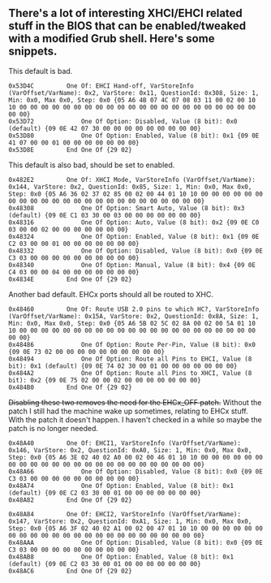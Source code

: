 There's a lot of interesting XHCI/EHCI related stuff in the BIOS that can be enabled/tweaked with a modified Grub shell. Here's some snippets.
---
This default is bad.

```
0x53D4C 		One Of: EHCI Hand-off, VarStoreInfo (VarOffset/VarName): 0x2, VarStore: 0x11, QuestionId: 0x308, Size: 1, Min: 0x0, Max 0x0, Step: 0x0 {05 A6 4B 07 4C 07 08 03 11 00 02 00 10 10 00 00 00 00 00 00 00 00 00 00 00 00 00 00 00 00 00 00 00 00 00 00 00 00}
0x53D72 			One Of Option: Disabled, Value (8 bit): 0x0 (default) {09 0E 42 07 30 00 00 00 00 00 00 00 00 00}
0x53D80 			One Of Option: Enabled, Value (8 bit): 0x1 {09 0E 41 07 00 00 01 00 00 00 00 00 00 00}
0x53D8E 		End One Of {29 02}
```

This default is also bad, should be set to enabled.

```
0x482E2 		One Of: XHCI Mode, VarStoreInfo (VarOffset/VarName): 0x144, VarStore: 0x2, QuestionId: 0x85, Size: 1, Min: 0x0, Max 0x0, Step: 0x0 {05 A6 36 02 37 02 85 00 02 00 44 01 10 10 00 00 00 00 00 00 00 00 00 00 00 00 00 00 00 00 00 00 00 00 00 00 00 00}
0x48308 			One Of Option: Smart Auto, Value (8 bit): 0x3 (default) {09 0E C1 03 30 00 03 00 00 00 00 00 00 00}
0x48316 			One Of Option: Auto, Value (8 bit): 0x2 {09 0E C0 03 00 00 02 00 00 00 00 00 00 00}
0x48324 			One Of Option: Enabled, Value (8 bit): 0x1 {09 0E C2 03 00 00 01 00 00 00 00 00 00 00}
0x48332 			One Of Option: Disabled, Value (8 bit): 0x0 {09 0E C3 03 00 00 00 00 00 00 00 00 00 00}
0x48340 			One Of Option: Manual, Value (8 bit): 0x4 {09 0E C4 03 00 00 04 00 00 00 00 00 00 00}
0x4834E 		End One Of {29 02}
```

Another bad default. EHCx ports should all be routed to XHC.

```
0x48460 		One Of: Route USB 2.0 pins to which HC?, VarStoreInfo (VarOffset/VarName): 0x15A, VarStore: 0x2, QuestionId: 0x8A, Size: 1, Min: 0x0, Max 0x0, Step: 0x0 {05 A6 5B 02 5C 02 8A 00 02 00 5A 01 10 10 00 00 00 00 00 00 00 00 00 00 00 00 00 00 00 00 00 00 00 00 00 00 00 00}
0x48486 			One Of Option: Route Per-Pin, Value (8 bit): 0x0 {09 0E 73 02 00 00 00 00 00 00 00 00 00 00}
0x48494 			One Of Option: Route all Pins to EHCI, Value (8 bit): 0x1 (default) {09 0E 74 02 30 00 01 00 00 00 00 00 00 00}
0x484A2 			One Of Option: Route all Pins to XHCI, Value (8 bit): 0x2 {09 0E 75 02 00 00 02 00 00 00 00 00 00 00}
0x484B0 		End One Of {29 02}
```

~~Disabling these two removes the need for the EHCx_OFF patch.~~ Without the patch I still had the machine wake up sometimes, relating to EHCx stuff. With the patch it doesn't happen. I haven't checked in a while so maybe the patch is no longer needed.
```
0x48A40 		One Of: EHCI1, VarStoreInfo (VarOffset/VarName): 0x146, VarStore: 0x2, QuestionId: 0xA0, Size: 1, Min: 0x0, Max 0x0, Step: 0x0 {05 A6 3E 02 40 02 A0 00 02 00 46 01 10 10 00 00 00 00 00 00 00 00 00 00 00 00 00 00 00 00 00 00 00 00 00 00 00 00}
0x48A66 			One Of Option: Disabled, Value (8 bit): 0x0 {09 0E C3 03 00 00 00 00 00 00 00 00 00 00}
0x48A74 			One Of Option: Enabled, Value (8 bit): 0x1 (default) {09 0E C2 03 30 00 01 00 00 00 00 00 00 00}
0x48A82 		End One Of {29 02}
```

```
0x48A84 		One Of: EHCI2, VarStoreInfo (VarOffset/VarName): 0x147, VarStore: 0x2, QuestionId: 0xA1, Size: 1, Min: 0x0, Max 0x0, Step: 0x0 {05 A6 3F 02 40 02 A1 00 02 00 47 01 10 10 00 00 00 00 00 00 00 00 00 00 00 00 00 00 00 00 00 00 00 00 00 00 00 00}
0x48AAA 			One Of Option: Disabled, Value (8 bit): 0x0 {09 0E C3 03 00 00 00 00 00 00 00 00 00 00}
0x48AB8 			One Of Option: Enabled, Value (8 bit): 0x1 (default) {09 0E C2 03 30 00 01 00 00 00 00 00 00 00}
0x48AC6 		End One Of {29 02}
```
